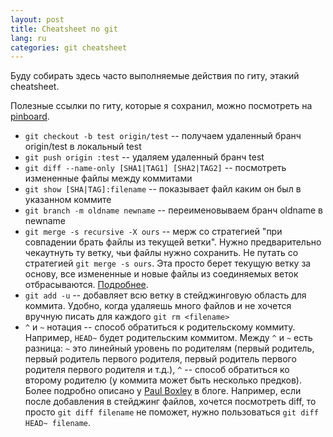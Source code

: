 ```yaml
---
layout: post
title: Cheatsheet по git
lang: ru
categories: git cheatsheet
---
```


Буду собирать здесь часто выполняемые действия по гиту, этакий cheatsheet.

Полезные ссылки по гиту, которые я сохранил, можно посмотреть на
[pinboard].

* `git checkout -b test origin/test` -- получаем удаленный бранч origin/test в  локальный test
* `git push origin :test` -- удаляем удаленный бранч test
* `git diff --name-only [SHA1|TAG1] [SHA2|TAG2]` -- посмотреть измененные файлы между коммитами
* `git show [SHA|TAG]:filename` -- показывает файл каким он был в указанном коммите
* `git branch -m oldname newname` -- переименовываем бранч oldname в newname
* `git merge -s recursive -X ours` -- мерж со стратегией "при совпадении брать  файлы из текущей ветки". Нужно предварительно чекаутнуть ту ветку, чьи файлы нужно сохранить. Не путать со стратегией `git merge -s ours`. Эта просто берет текущую ветку за основу, все измененные и новые файлы из соединяемых веток
  отбрасываются. [Подробнее][merge].
* `git add -u` -- добавляет всю ветку в стейджинговую область для коммита.  Удобно, когда удаляешь много файлов и не хочется вручную писать для каждого `git rm <filename>`
* `^` и `~` нотация -- способ обратиться к родительскому коммиту. Например, `HEAD~` будет родительским коммитом. Между `^` и `~` есть разница: `~` это линейный уровень по родителям (первый родитель, первый родитель первого родителя, первый родитель первого родителя первого родителя и т.д.), `^` -- способ обратиться ко второму родителю (у коммита может быть несколько предков). Более подробно описано у [Paul Boxley] в блоге.
  Например, если после добавления в стейджинг файлов, хочется посмотреть diff, то просто `git diff filename` не поможет, нужно пользоваться `git diff HEAD~ filename`.


[Pinboard]: https://pinboard.in/u:schmooser/t:git/
[merge]: https://www.kernel.org/pub/software/scm/git/docs/git-merge.html
[Paul Boxley]: http://paulboxley.com/blog/2011/06/git-caret-and-tilde
